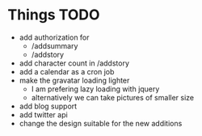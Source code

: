 Things TODO
===========

* add authorization for 
    - /addsummary
    - /addstory
* add character count in /addstory
* add a calendar as a cron job
* make the gravatar loading lighter
    - I am prefering lazy loading with jquery
    - alternatively we can take pictures of smaller size
* add blog support
* add twitter api
* change the design suitable for the new additions

